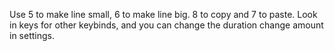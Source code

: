 Use 5 to make line small, 6 to make line big.
8 to copy and 7 to paste.
Look in keys for other keybinds, and you can change the duration change amount in settings.